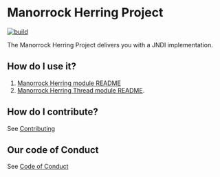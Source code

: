 # Manorrock Herring Project

[![build](https://github.com/manorrock/herring/actions/workflows/build.yml/badge.svg)](https://github.com/manorrock/herring/actions/workflows/build.yml)

The Manorrock Herring Project delivers you with a JNDI implementation.

## How do I use it?

1. [Manorrock Herring module README](herring/README.md)
1. [Manorrock Herring Thread module README](thread/README.md).

## How do I contribute?

See [Contributing](CONTRIBUTING.md)

## Our code of Conduct

See [Code of Conduct](CODE_OF_CONDUCT.md)
